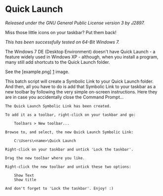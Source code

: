 Quick Launch
============
*Released under the GNU General Public License version 3 by J2897.*

Miss those little icons on your taskbar? Put them back!

*This has been successfully tested on 64-Bit Windows 7.*

The Windows 7 DE (Desktop Environment) doesn't have Quick Launch - a feature widely used in Windows XP - although, when you install a program, many still add shortcuts to the Quick Launch folder.

See the [example.png] [1] image.

This batch script will create a Symbolic Link to your Quick Launch folder. And then, all you have to do is add that Symbolic Link to your taskbar as a new toolbar by following the very simple on-screen instructions. Here they are in case you accidentally close the Command Prompt...

	The Quick Launch Symbolic Link has been created.

	To add it as a toolbar, right-click on your taskbar and go:

		Toolbars > New toolbar...

	Browse to, and select, the new Quick Launch Symbolic Link:

		C:\Users\<name>\Quick Launch

	Right-click on your taskbar and untick 'Lock the taskbar'.

	Drag the new toolbar where you like.

	Right-click the new toolbar and untick these two options:

		Show Text
		Show title

	And don't forget to 'Lock the taskbar'. Enjoy! :)

   [1]: https://github.com/J2897/Quick_Launch/blob/master/example.png
